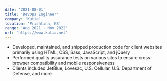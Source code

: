 ```yaml
---
date: '2021-08-01'
title: 'DevOps Engineer'
company: 'Kutia'
location: 'Prishtina, KS'
range: 'Aug 2021 - Nov 2022'
url: 'https://www.kutia.net'
---
```


- Developed, maintained, and shipped production code for client websites primarily using HTML, CSS, Sass, JavaScript, and jQuery
- Performed quality assurance tests on various sites to ensure cross-browser compatibility and mobile responsiveness
- Clients included JetBlue, Lovesac, U.S. Cellular, U.S. Department of Defense, and more
